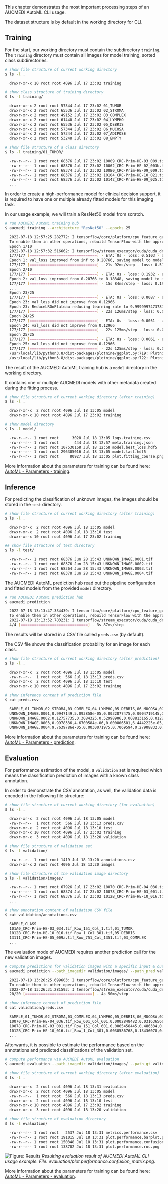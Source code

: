 This chapter demonstrates the most important processing steps of an AUCMEDI AutoML CLI usage.

The dataset structure is by default in the working directory for CLI.

## Training

For the start, our working directory must contain the subdirectory `training`.
The `training` directory must contain all images for model training, sorted class subdirectories.

```bash
# show file structure of current working directory
$ ls -l .

  drwxr-xr-x 10 root root 4096 Jul 17 23:02 training

# show class structure of training directory
$ ls -l training/

  drwxr-xr-x 2 root root 57344 Jul 17 23:02 01_TUMOR
  drwxr-xr-x 2 root root 65536 Jul 17 23:02 02_STROMA
  drwxr-xr-x 2 root root 49152 Jul 17 23:02 03_COMPLEX
  drwxr-xr-x 2 root root 61440 Jul 17 23:02 04_LYMPHO
  drwxr-xr-x 2 root root 65536 Jul 17 23:02 05_DEBRIS
  drwxr-xr-x 2 root root 57344 Jul 17 23:02 06_MUCOSA
  drwxr-xr-x 2 root root 57344 Jul 17 23:02 07_ADIPOSE
  drwxr-xr-x 2 root root 53248 Jul 17 23:02 08_EMPTY

# show file structure of a class directory
$ ls -l training/01_TUMOR/

  -rw-r--r-- 1 root root 68376 Jul 17 23:02 10009_CRC-Prim-HE-03_009.tif_Row_301_Col_151.tif
  -rw-r--r-- 1 root root 68376 Jul 17 23:02 10062_CRC-Prim-HE-02_003b.tif_Row_1_Col_301.tif
  -rw-r--r-- 1 root root 68374 Jul 17 23:02 100B0_CRC-Prim-HE-09_009.tif_Row_1_Col_301.tif
  -rw-r--r-- 1 root root 68376 Jul 17 23:02 10104_CRC-Prim-HE-10_021.tif_Row_451_Col_1.tif
  -rw-r--r-- 1 root root 68376 Jul 17 23:02 10142_CRC-Prim-HE-09_025.tif_Row_151_Col_151.tif
  ...
```

In order to create a high-performance model for clinical decision support, it is
required to have one or multiple already fitted models for this imaging task.

In our usage example, we will train a ResNet50 model from scratch.

```bash
# run AUCMEDI AutoML training hub
$ aucmedi training --architecture "ResNet50" --epochs 25

  2022-07-18 12:57:25.282772: I tensorflow/core/platform/cpu_feature_guard.cc:151] This TensorFlow binary is optimized with oneAPI Deep Neural Network Library (oneDNN) to use the following CPU instructions in performance-critical operations:  AVX2 AVX512F FMA
  To enable them in other operations, rebuild TensorFlow with the appropriate compiler flags.
  Epoch 1/10
  2022-07-18 12:57:32.516662: I tensorflow/stream_executor/cuda/cuda_dnn.cc:368] Loaded cuDNN version 8100
  177/177 [==============================] - ETA: 0s - loss: 0.5103 - auc: 0.9563 - f1_score: 0.7556   
  Epoch 1: val_loss improved from inf to 0.20766, saving model to model/model.best_loss.hdf5
  177/177 [==============================] - 21s 92ms/step - loss: 0.5103 - auc: 0.9563 - f1_score: 0.7556 - val_loss: 0.2077 - val_auc: 0.9864 - val_f1_score: 0.8958 - lr: 1.0000e-04
  Epoch 2/10
  177/177 [==============================] - ETA: 0s - loss: 0.1932 - auc: 0.9893 - f1_score: 0.8842
  Epoch 2: val_loss improved from 0.20766 to 0.18348, saving model to model/model.best_loss.hdf5
  177/177 [==============================] - 15s 84ms/step - loss: 0.1932 - auc: 0.9893 - f1_score: 0.8842 - val_loss: 0.1835 - val_auc: 0.9891 - val_f1_score: 0.9010 - lr: 1.0000e-04
  ...
  Epoch 23/25
  177/177 [==============================] - ETA: 0s - loss: 0.0087 - auc: 0.9999 - f1_score: 0.9894
  Epoch 23: val_loss did not improve from 0.12966
  Epoch 23: ReduceLROnPlateau reducing learning rate to 9.999999747378752e-07.
  177/177 [==============================] - 22s 126ms/step - loss: 0.0087 - auc: 0.9999 - f1_score: 0.9894 - val_loss: 0.1477 - val_auc: 0.9933 - val_f1_score: 0.9374 - lr: 1.0000e-05
  Epoch 24/25
  177/177 [==============================] - ETA: 0s - loss: 0.0051 - auc: 1.0000 - f1_score: 0.9950
  Epoch 24: val_loss did not improve from 0.12966
  177/177 [==============================] - 22s 125ms/step - loss: 0.0051 - auc: 1.0000 - f1_score: 0.9950 - val_loss: 0.1377 - val_auc: 0.9934 - val_f1_score: 0.9413 - lr: 1.0000e-06
  Epoch 25/25
  177/177 [==============================] - ETA: 0s - loss: 0.0061 - auc: 1.0000 - f1_score: 0.9941
  Epoch 25: val_loss did not improve from 0.12966
  177/177 [==============================] - 22s 125ms/step - loss: 0.0061 - auc: 1.0000 - f1_score: 0.9941 - val_loss: 0.1374 - val_auc: 0.9941 - val_f1_score: 0.9400 - lr: 1.0000e-06
  /usr/local/lib/python3.8/dist-packages/plotnine/ggplot.py:719: PlotnineWarning: Saving 6.4 x 4.8 in image.
  /usr/local/lib/python3.8/dist-packages/plotnine/ggplot.py:722: PlotnineWarning: Filename: model/plot.fitting_course.png
```

The result of the AUCMEDI AutoML training hub is a `model` directory in the working directory.

It contains one or multiple AUCMEDI models with other metadata created during the fitting process.

```bash
# show file structure of current working directory (after training)
$ ls -l .

  drwxr-xr-x  2 root root 4096 Jul 18 13:05 model
  drwxr-xr-x 10 root root 4096 Jul 17 23:02 training

# show model directory
$ ls -l model/

  -rw-r--r-- 1 root root      3028 Jul 18 13:05 logs.training.csv
  -rw-r--r-- 1 root root       444 Jul 18 12:57 meta.training.json
  -rw-r--r-- 1 root root 107530168 Jul 18 12:58 model.best_loss.hdf5
  -rw-r--r-- 1 root root 296305016 Jul 18 13:05 model.last.hdf5
  -rw-r--r-- 1 root root     80927 Jul 18 13:05 plot.fitting_course.png
```

More information about the parameters for training can be found here:
[AutoML - Parameters - training](../../parameters/#automl-mode-training).

## Inference

For predicting the classification of unknown images, the images should be stored
in the `test` directory.


```bash
# show file structure of current working directory (after training)
$ ls -l .

  drwxr-xr-x  2 root root 4096 Jul 18 13:05 model
  drwxr-xr-x  2 root root 4096 Jul 18 13:10 test
  drwxr-xr-x 10 root root 4096 Jul 17 23:02 training

## show file structure of test directory
$ ls -l test/

  -rw-r--r-- 1 root root 68376 Jun 28 15:43 UNKNOWN_IMAGE.0001.tif
  -rw-r--r-- 1 root root 68376 Jun 28 15:43 UNKNOWN_IMAGE.0002.tif
  -rw-r--r-- 1 root root 68364 Jun 28 15:43 UNKNOWN_IMAGE.0003.tif
  -rw-r--r-- 1 root root 68378 Jun 28 15:43 UNKNOWN_IMAGE.0004.tif
```

The AUCMEDI AutoML prediction hub read out the pipeline configuration and fitted models
from the provided `model` directory.

```bash
# run AUCMEDI AutoML prediction hub
$ aucmedi prediction

  2022-07-18 13:13:47.334439: I tensorflow/core/platform/cpu_feature_guard.cc:151] This TensorFlow binary is optimized with oneAPI Deep Neural Network Library (oneDNN) to use the following CPU instructions in performance-critical operations:  AVX2 AVX512F FMA
  To enable them in other operations, rebuild TensorFlow with the appropriate compiler flags.
  2022-07-18 13:13:52.783231: I tensorflow/stream_executor/cuda/cuda_dnn.cc:368] Loaded cuDNN version 8100
  4/4 [==============================] - 3s 87ms/step
```

The results will be stored in a CSV file called `preds.csv` (by default).

The CSV file shows the classification probability for an image for each class.

```bash
# show file structure of current working directory (after prediction)
$ ls -l .

  drwxr-xr-x  2 root root 4096 Jul 18 13:05 model
  -rw-r--r--  1 root root  566 Jul 18 13:13 preds.csv
  drwxr-xr-x  2 root root 4096 Jul 18 13:10 test
  drwxr-xr-x 10 root root 4096 Jul 17 23:02 training

# show inference content of prediction file
$ cat preds.csv

  SAMPLE,01_TUMOR,02_STROMA,03_COMPLEX,04_LYMPHO,05_DEBRIS,06_MUCOSA,07_ADIPOSE,08_EMPTY
  UNKNOWN_IMAGE.0001,0.9947149,5.093858e-05,0.0032877475,0.0004719145,0.00061258266,0.0005081127,1.5236534e-05,0.0003385503
  UNKNOWN_IMAGE.0002,0.12757735,0.3084325,0.52998906,0.008813165,0.012200621,0.01229311,0.00034778274,0.00034644845
  UNKNOWN_IMAGE.0003,0.9978336,4.6700584e-06,0.000806501,6.4442225e-05,0.0011141102,6.125228e-05,5.657194e-05,5.8843718e-05
  UNKNOWN_IMAGE.0004,9.7639786e-05,0.0030071975,0.7069594,0.27908832,0.0037088492,0.0069722794,3.9823564e-05,0.00012642879
```

More information about the parameters for training can be found here:
[AutoML - Parameters - prediction](../../parameters/#automl-mode-prediction).

## Evaluation

For performance estimation of the model, a `validation` set is required which means
the classification prediction of images with a known class annotation.

In order to demonstrate the CSV annotation, as well, the validation data is encoded
in the following file structure:

```bash
# show file structure of current working directory (for evaluation)
$ ls -l .

  drwxr-xr-x  2 root root 4096 Jul 18 13:05 model
  -rw-r--r--  1 root root  566 Jul 18 13:13 preds.csv
  drwxr-xr-x  2 root root 4096 Jul 18 13:10 test
  drwxr-xr-x 10 root root 4096 Jul 17 23:02 training
  drwxr-xr-x  3 root root 4096 Jul 18 13:20 validation

# show file structure of validation set
$ ls -l validation/

  -rw-r--r-- 1 root root 1419 Jul 18 13:20 annotations.csv
  drwxr-xr-x 2 root root 4096 Jul 18 13:20 images

# show file structure of the validation image directory
$ ls -l validation/images/

  -rw-r--r-- 1 root root 67926 Jul 17 23:02 10070_CRC-Prim-HE-04_036.tif_Row_601_Col_601.tif
  -rw-r--r-- 1 root root 68374 Jul 17 23:02 10078_CRC-Prim-HE-03_001.tif_Row_151_Col_601.tif
  -rw-r--r-- 1 root root 68376 Jul 17 23:02 1012B_CRC-Prim-HE-10_016.tif_Row_1_Col_301.tif
  ...

# show annotation content of validation CSV file
$ cat validation/annotations.csv

  SAMPLE,CLASS
  101A0_CRC-Prim-HE-03_034.tif_Row_151_Col_1.tif,01_TUMOR
  1012B_CRC-Prim-HE-10_016.tif_Row_1_Col_301.tif,05_DEBRIS
  13111_CRC-Prim-HE-05_009a.tif_Row_751_Col_1351.tif,03_COMPLEX
  ...
```

The evaluation mode of AUCMEDI requires another prediction call for the new
validation images.

```bash
# Compute predictions for validation images with a specific input & output path
$ aucmedi prediction --path_imagedir validation/images/ --path_pred validation/preds.csv

  2022-07-18 13:26:25.699603: I tensorflow/core/platform/cpu_feature_guard.cc:151] This TensorFlow binary is optimized with oneAPI Deep Neural Network Library (oneDNN) to use the following CPU instructions in performance-critical operations:  AVX2 AVX512F FMA
  To enable them in other operations, rebuild TensorFlow with the appropriate compiler flags.
  2022-07-18 13:26:31.281593: I tensorflow/stream_executor/cuda/cuda_dnn.cc:368] Loaded cuDNN version 8100
  20/20 [==============================] - 4s 50ms/step

# show inference content of prediction file
$ cat validation/preds.csv

  SAMPLE,01_TUMOR,02_STROMA,03_COMPLEX,04_LYMPHO,05_DEBRIS,06_MUCOSA,07_ADIPOSE,08_EMPTY
  10070_CRC-Prim-HE-04_036.tif_Row_601_Col_601,0.0002848482,0.031636566,0.00048324154,0.00043562692,0.042952724,0.00074527983,0.92224264,0.001219118
  10078_CRC-Prim-HE-03_001.tif_Row_151_Col_601,0.0065458445,0.486334,0.20805378,8.415832e-05,0.27862436,0.019759992,4.8646994e-05,0.0005491826
  1012B_CRC-Prim-HE-10_016.tif_Row_1_Col_301,0.0030586768,0.13436078,0.030891698,0.004924605,0.7850058,0.021087538,0.015678901,0.00499198
  ...
```

Afterwards, it is possible to estimate the performance based on the annotations
and predicted classifications of the validation set.

```bash
# compute performance via AUCMEDI AutoML evaluation
$ aucmedi evaluation --path_imagedir validation/images/ --path_gt validation/annotations.csv --path_pred validation/preds.csv

# show file structure of current working directory (after evaluation)
$ ls -l .

  drwxr-xr-x  2 root root 4096 Jul 18 13:31 evaluation
  drwxr-xr-x  2 root root 4096 Jul 18 13:05 model
  -rw-r--r--  1 root root  566 Jul 18 13:13 preds.csv
  drwxr-xr-x  2 root root 4096 Jul 18 13:10 test
  drwxr-xr-x 10 root root 4096 Jul 17 23:02 training
  drwxr-xr-x  3 root root 4096 Jul 18 13:20 validation

# show file structure of evaluation directory
$ ls -l evaluation/

  -rw-r--r-- 1 root root   2537 Jul 18 13:31 metrics.performance.csv
  -rw-r--r-- 1 root root 191015 Jul 18 13:31 plot.performance.barplot.png
  -rw-r--r-- 1 root root 150348 Jul 18 13:31 plot.performance.confusion_matrix.png
  -rw-r--r-- 1 root root 138702 Jul 18 13:31 plot.performance.roc.png
```

![Figure: Results](../../images/aucmedi.automl.usage.plot.png)
*Resulting evaluation result of AUCMEDI AutoML CLI usage example.
File: evaluation/plot.performance.confusion_matrix.png.*

More information about the parameters for training can be found here:
[AutoML - Parameters - evaluation](../../parameters/#automl-mode-evaluation).
